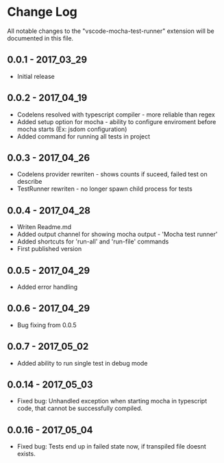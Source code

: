 # Change Log
All notable changes to the "vscode-mocha-test-runner" extension will be documented in this file.

## 0.0.1 - 2017_03_29
- Initial release

## 0.0.2 - 2017_04_19
- Codelens resolved with typescript compiler -  more reliable than regex
- Added setup option for mocha - ability to configure enviroment before mocha starts (Ex: jsdom configuration)
- Added command for running all tests in project

## 0.0.3 - 2017_04_26
- Codelens provider rewriten - shows counts if suceed, failed test on describe
- TestRunner rewriten - no longer spawn child process for tests

## 0.0.4 - 2017_04_28
- Writen Readme.md
- Added output channel for showing mocha output - 'Mocha test runner'
- Added shortcuts for 'run-all' and 'run-file' commands
- First published version

## 0.0.5 - 2017_04_29
- Added error handling

## 0.0.6 - 2017_04_29
- Bug fixing from 0.0.5

## 0.0.7 - 2017_05_02
- Added ability to run single test in debug mode

## 0.0.14 - 2017_05_03
- Fixed bug: Unhandled exception when starting mocha in typescript code, that cannot be successfully compiled.

## 0.0.16 - 2017_05_04
- Fixed bug: Tests end up in failed state now, if transpiled file doesnt exists.